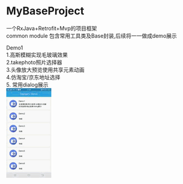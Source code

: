 # MyBaseProject
一个RxJava+Retrofit+Mvp的项目框架<br> 
common module 包含常用工具类及Base封装,后续将一一做成demo展示

Demo1<br>
1.高斯模糊实现毛玻璃效果<br> 
2.takephoto照片选择器 <br>
3.头像放大预览使用共享元素动画 <br>
4.仿淘宝/京东地址选择 <br>
5. 常用dialog展示<br>
![image](https://github.com/Dalanger/MyBaseProject/blob/dalang/demo1.gif)
